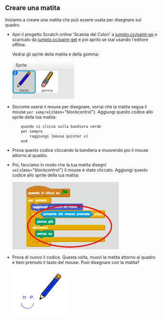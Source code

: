 ## Creare una matita

Iniziamo a creare una matita che può essere usata per disegnare sul quadro.

+ Apri il progetto Scratch online 'Scatola dei Colori' a <a href="http://jumpto.cc/paint-go" target="_blank">jumpto.cc/paint-go</a> o scaricalo da <a href="http://jumpto.cc/paint-get" target="_blank">jumpto.cc/paint-get</a> e poi aprilo se stai usando l'editore offline.

	Vedrai gli sprite della matita e della gomma:

	![screenshot](images/paint-starter.png)

+ Siccome userai il mouse per disegnare, vorrai che la matita segua il mouse `per sempre`{:class="blockcontrol"}. Aggiungi questo codice allo sprite della tua matita:

	```blocks
		quando si clicca sulla bandiera verde
		per sempre
  			raggiungi [mouse pointer v]
		end
	```

+ Prova questo codice cliccando la bandiera e muovendo poi il mouse attorno al quadro.

+ Poi, facciamo in modo che la tua matita disegni `se`{:class="blockcontrol"} il mouse è stato cliccato. Aggiungi questo codice allo sprite della tua matita:

	![screenshot](images/paint-pencil-draw-code.png)

+ Prova di nuovo il codice. Questa volta, muovi la matita attorno al quadro e tieni premuto il tasto del mouse. Puoi disegnare con la matita?

	![screenshot](images/paint-draw.png)



